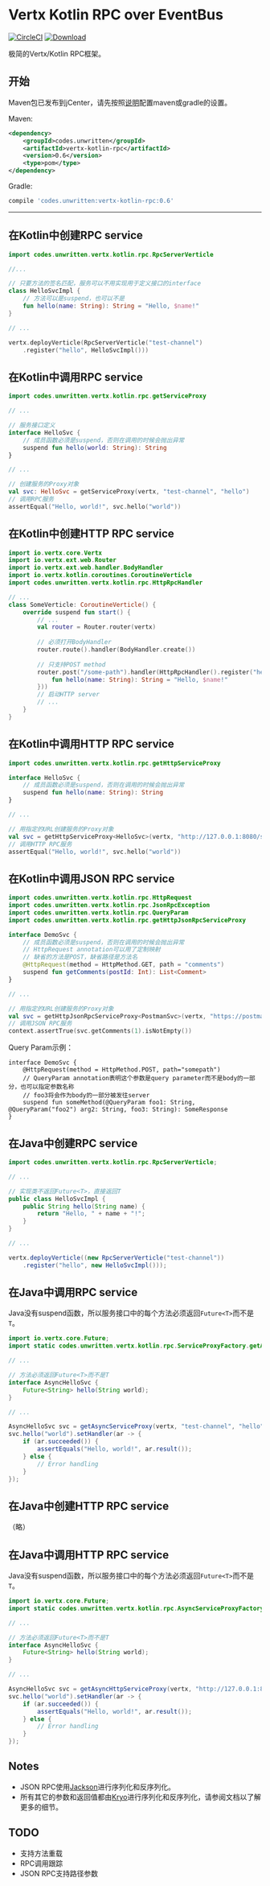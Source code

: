 Vertx Kotlin RPC over EventBus
==============================
[![CircleCI](https://circleci.com/gh/windoze/vertx-kotlin-rpc.svg?style=svg)](https://circleci.com/gh/windoze/vertx-kotlin-rpc)
[![Download](https://api.bintray.com/packages/windoze/maven/vertx-kotlin-rpc/images/download.svg) ](https://bintray.com/windoze/maven/vertx-kotlin-rpc/_latestVersion)

极简的Vertx/Kotlin RPC框架。


开始
----

Maven包已发布到jCenter，请先按照[说明](https://bintray.com/beta/#/bintray/jcenter)配置maven或gradle的设置。

Maven:
```xml
<dependency>
    <groupId>codes.unwritten</groupId>
    <artifactId>vertx-kotlin-rpc</artifactId>
    <version>0.6</version>
    <type>pom</type>
</dependency>
```

Gradle:
```Groovy
compile 'codes.unwritten:vertx-kotlin-rpc:0.6'
```
<hr>

在Kotlin中创建RPC service
-----------------------

```kotlin
import codes.unwritten.vertx.kotlin.rpc.RpcServerVerticle

//...

// 只要方法的签名匹配，服务可以不用实现用于定义接口的interface
class HelloSvcImpl {
    // 方法可以是suspend，也可以不是
    fun hello(name: String): String = "Hello, $name!"
}

// ...

vertx.deployVerticle(RpcServerVerticle("test-channel")
    .register("hello", HelloSvcImpl()))
```


在Kotlin中调用RPC service
---------------------

```kotlin
import codes.unwritten.vertx.kotlin.rpc.getServiceProxy

// ...

// 服务接口定义
interface HelloSvc {
    // 成员函数必须是suspend，否则在调用的时候会抛出异常
    suspend fun hello(world: String): String
}

// ...

// 创建服务的Proxy对象
val svc: HelloSvc = getServiceProxy(vertx, "test-channel", "hello")
// 调用RPC服务
assertEqual("Hello, world!", svc.hello("world"))
```

在Kotlin中创建HTTP RPC service
----------------------------
```kotlin
import io.vertx.core.Vertx
import io.vertx.ext.web.Router
import io.vertx.ext.web.handler.BodyHandler
import io.vertx.kotlin.coroutines.CoroutineVerticle
import codes.unwritten.vertx.kotlin.rpc.HttpRpcHandler

// ...
class SomeVerticle: CoroutineVerticle() {
    override suspend fun start() {
        // ...
        val router = Router.router(vertx)
        
        // 必须打开BodyHandler
        router.route().handler(BodyHandler.create())
        
        // 只支持POST method
        router.post("/some-path").handler(HttpRpcHandler().register("hello", object {
            fun hello(name: String): String = "Hello, $name!"
        }))
        // 启动HTTP server
        // ...
    }
}
```

在Kotlin中调用HTTP RPC service
--------------------------
```kotlin
import codes.unwritten.vertx.kotlin.rpc.getHttpServiceProxy

interface HelloSvc {
    // 成员函数必须是suspend，否则在调用的时候会抛出异常
    suspend fun hello(name: String): String
}

// ...

// 用指定的URL创建服务的Proxy对象
val svc = getHttpServiceProxy<HelloSvc>(vertx, "http://127.0.0.1:8080/some-path", "hello")
// 调用HTTP RPC服务
assertEqual("Hello, world!", svc.hello("world"))

```

在Kotlin中调用JSON RPC service
--------------------------

```kotlin
import codes.unwritten.vertx.kotlin.rpc.HttpRequest
import codes.unwritten.vertx.kotlin.rpc.JsonRpcException
import codes.unwritten.vertx.kotlin.rpc.QueryParam
import codes.unwritten.vertx.kotlin.rpc.getHttpJsonRpcServiceProxy

interface DemoSvc {
    // 成员函数必须是suspend，否则在调用的时候会抛出异常
    // HttpRequest annotation可以用了定制映射
    // 缺省的方法是POST，缺省路径是方法名
    @HttpRequest(method = HttpMethod.GET, path = "comments")
    suspend fun getComments(postId: Int): List<Comment>
}

// ...

// 用指定的URL创建服务的Proxy对象
val svc = getHttpJsonRpcServiceProxy<PostmanSvc>(vertx, "https://postman-echo.com/")
// 调用JSON RPC服务
context.assertTrue(svc.getComments(1).isNotEmpty())
```

Query Param示例：

```
interface DemoSvc {
    @HttpRequest(method = HttpMethod.POST, path="somepath")
    // QueryParam annotation表明这个参数是query parameter而不是body的一部分，也可以指定参数名称
    // foo3将会作为body的一部分被发往server
    suspend fun someMethod(@QueryParam foo1: String, @QueryParam("foo2") arg2: String, foo3: String): SomeResponse
}
```

在Java中创建RPC service
----------------------

```java
import codes.unwritten.vertx.kotlin.rpc.RpcServerVerticle;

// ...

// 实现类不返回Future<T>，直接返回T
public class HelloSvcImpl {
    public String hello(String name) {
        return "Hello, " + name + "!";
    }
}

// ...

vertx.deployVerticle((new RpcServerVerticle("test-channel"))
    .register("hello", new HelloSvcImpl()));
```

在Java中调用RPC service
-------------------------------
Java没有suspend函数，所以服务接口中的每个方法必须返回`Future<T>`而不是`T`。
```Java
import io.vertx.core.Future;
import static codes.unwritten.vertx.kotlin.rpc.ServiceProxyFactory.getAsyncServiceProxy;

// ...

// 方法必须返回Future<T>而不是T
interface AsyncHelloSvc {
    Future<String> hello(String world);
}

// ...

AsyncHelloSvc svc = getAsyncServiceProxy(vertx, "test-channel", "hello", AsyncHelloSvc.class);
svc.hello("world").setHandler(ar -> {
    if (ar.succeeded()) {
        assertEquals("Hello, world!", ar.result());
    } else {
        // Error handling
    }
});

```

在Java中创建HTTP RPC service
---------------------------
（略）


在Java中调用HTTP RPC service
---------------------------
Java没有suspend函数，所以服务接口中的每个方法必须返回`Future<T>`而不是`T`。
```Java
import io.vertx.core.Future;
import static codes.unwritten.vertx.kotlin.rpc.AsyncServiceProxyFactory.getAsyncHttpServiceProxy;

// ...

// 方法必须返回Future<T>而不是T
interface AsyncHelloSvc {
    Future<String> hello(String world);
}

// ...

AsyncHelloSvc svc = getAsyncHttpServiceProxy(vertx, "http://127.0.0.1:8080/some-path", "hello", AsyncHelloSvc.class);
svc.hello("world").setHandler(ar -> {
    if (ar.succeeded()) {
        assertEquals("Hello, world!", ar.result());
    } else {
        // Error handling
    }
});

```

Notes
-----

* JSON RPC使用[Jackson](https://github.com/FasterXML/jackson)进行序列化和反序列化。 
* 所有其它的参数和返回值都由[Kryo](https://github.com/EsotericSoftware/kryo)进行序列化和反序列化，请参阅文档以了解更多的细节。

TODO
----

* 支持方法重载
* RPC调用跟踪
* JSON RPC支持路径参数
